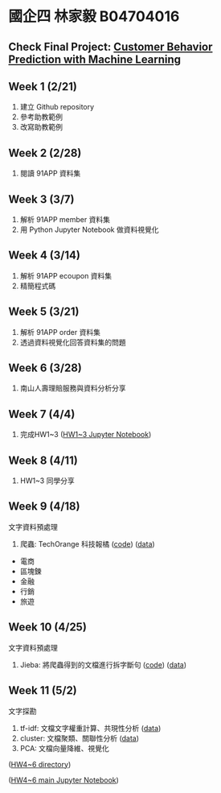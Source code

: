 # 國企四 林家毅 B04704016

## Check Final Project: [Customer Behavior Prediction with Machine Learning](https://github.com/ChiaYi-LIN/1072-CSX4001-B04704016/blob/master/Data%20Science%20Programming%20Final.pdf)

## Week 1 (2/21)
1. 建立 Github repository
2. 參考助教範例
3. 改寫助教範例

## Week 2 (2/28)
1. 閱讀 91APP 資料集

## Week 3 (3/7)
1. 解析 91APP member 資料集
2. 用 Python Jupyter Notebook 做資料視覺化

## Week 4 (3/14)
1. 解析 91APP ecoupon 資料集
2. 精簡程式碼

## Week 5 (3/21)
1. 解析 91APP order 資料集
2. 透過資料視覺化回答資料集的問題

## Week 6 (3/28)
1. 南山人壽理賠服務與資料分析分享

## Week 7 (4/4)
1. 完成HW1~3
([HW1~3 Jupyter Notebook](https://github.com/ChiaYi-LIN/1072-CSX4001-B04704016/blob/master/HW1~3/main.ipynb))

## Week 8 (4/11)
1. HW1~3 同學分享 

## Week 9 (4/18)
文字資料預處理
1. 爬蟲: TechOrange 科技報橘 ([code](https://github.com/ChiaYi-LIN/1072-CSX4001-B04704016/tree/master/HW4~6/crawler/tech_orange.ipynb)) ([data](https://github.com/ChiaYi-LIN/1072-CSX4001-B04704016/tree/master/HW4~6/crawler/data))
  * 電商
  * 區塊鍊
  * 金融
  * 行銷
  * 旅遊

## Week 10 (4/25)
文字資料預處理
1. Jieba: 將爬蟲得到的文檔進行拆字斷句 ([code](https://github.com/ChiaYi-LIN/1072-CSX4001-B04704016/tree/master/HW4~6/dictionary/news_to_seg.ipynb)) ([data](https://github.com/ChiaYi-LIN/1072-CSX4001-B04704016/tree/master/HW4~6/dictionary/data))

## Week 11 (5/2)
文字探勘
1. tf-idf: 文檔文字權重計算、共現性分析 ([data](https://github.com/ChiaYi-LIN/1072-CSX4001-B04704016/tree/master/HW4~6/tfidf_cluster_pca/tfidf))
2. cluster: 文檔聚類、關聯性分析 ([data](https://github.com/ChiaYi-LIN/1072-CSX4001-B04704016/tree/master/HW4~6/tfidf_cluster_pca/cluster))
3. PCA: 文檔向量降維、視覺化

([HW4~6 directory](https://github.com/ChiaYi-LIN/1072-CSX4001-B04704016/blob/master/HW4~6/))

([HW4~6 main Jupyter Notebook](https://github.com/ChiaYi-LIN/1072-CSX4001-B04704016/blob/master/HW4~6/tfidf_cluster_pca/seg_apply_tfidf_cluster_pca.ipynb))
